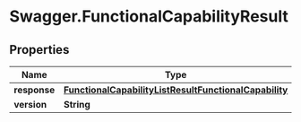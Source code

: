 # Swagger.FunctionalCapabilityResult

## Properties
Name | Type | Description | Notes
------------ | ------------- | ------------- | -------------
**response** | [**FunctionalCapabilityListResultFunctionalCapability**](FunctionalCapabilityListResultFunctionalCapability.md) |  | [optional] 
**version** | **String** |  | [optional] 


